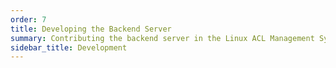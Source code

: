 ```yaml
---
order: 7
title: Developing the Backend Server
summary: Contributing the backend server in the Linux ACL Management System 
sidebar_title: Development 
---
```

